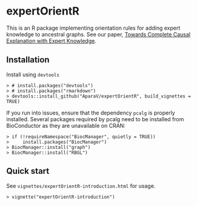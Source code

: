 # expertOrientR

This is an R package implementing orientation rules for adding expert knowledge to ancestral graphs. See our paper, [Towards Complete Causal Explanation with Expert Knowledge](https://arxiv.org/abs/2407.07338).

## Installation

Install using `devtools`

```{R}
> # install.packages("devtools")
> # install.packages("rmarkdown")
> devtools::install_github("AparaV/expertOrientR", build_vignettes = TRUE)
```

If you run into issues, ensure that the dependency `pcalg` is properly installed. Several packages required by pcalg need to be installed from BioConductor as they are unavailable on CRAN:

```{R}
> if (!requireNamespace("BiocManager", quietly = TRUE))
>     install.packages("BiocManager")
> BiocManager::install("graph")
> BiocManager::install("RBGL")
```

## Quick start

See `vignettes/expertOrientR-introduction.html` for usage.

```{R}
> vignette("expertOrientR-introduction")
```
